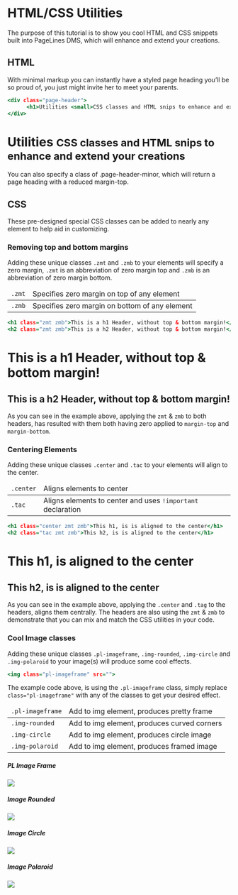 # HTML/CSS Utilities #

The purpose of this tutorial is to show you cool HTML and CSS snippets built into PageLines DMS, which will enhance and extend your creations.

## HTML ##

With minimal markup you can instantly have a styled page heading you’ll be so proud of, you just might invite her to meet your parents.

~~~ .html
<div class="page-header">
      <h1>Utilities <small>CSS classes and HTML snips to enhance and extend your creations</small></h1>
</div>
~~~

<div class="docs-example">
      <div class="page-header">
            <h1>Utilities <small>CSS classes and HTML snips to enhance and extend your creations</small></h1>
      </div>
</div>

You can also specify a class of .page-header-minor, which will return a page heading with a reduced margin-top.

## CSS ##

These pre-designed special CSS classes can be added to nearly any element to help aid in customizing.

### Removing top and bottom margins ###

Adding these unique classes `.zmt` and `.zmb` to your elements will specify a zero margin, `.zmt` is an abbreviation of zero margin top and `.zmb` is an abbreviation of zero margin bottom.

<table class="table mid table-bordered table-striped">
      <thead>
            <tr>
                  <td class="span2 center"><code>.zmt</code></td>
                  <td>Specifies zero margin on top of any element</td>
            </tr>
      </thead>
      <tbody>
            <tr>
                  <td class="center"><code>.zmb</code></td>
                  <td>Specifies zero margin on bottom of any element</td>
            </tr>
      </tbody>
</table>

~~~ .html
<h1 class="zmt zmb">This is a h1 Header, without top & bottom margin!</h1>
<h2 class="zmt zmb">This is a h2 Header, without top & bottom margin!</h1>
~~~

<div class="docs-example">
      <h1 class="zmt zmb">This is a h1 Header, without top & bottom margin!</h1>
      <h2 class="zmt zmb">This is a h2 Header, without top & bottom margin!</h1>
</div>

As you can see in the example above, applying the `zmt` & `zmb` to both headers, has resulted with them both having zero applied to `margin-top` and `margin-bottom`.

### Centering Elements ###

Adding these unique classes `.center` and `.tac` to your elements will align to the center.

<table class="table mid table-bordered table-striped">
      <thead>
            <tr>
                  <td class="center"><code>.center</code></td>
                  <td>Aligns elements to center</td>
            </tr>
      </thead>
      <tbody>
            <tr>
                  <td class="center"><code>.tac</code></td>
                  <td>Aligns elements to center and uses <code>!important</code> declaration</td>
            </tr>
      </tbody>
</table>

~~~ .html
<h1 class="center zmt zmb">This h1, is is aligned to the center</h1>
<h2 class="tac zmt zmb">This h2, is is aligned to the center</h1>
~~~

<div class="docs-example">
      <h1 class="center zmt zmb">This h1, is aligned to the center</h1>
      <h2 class="tac zmt zmb">This h2, is is aligned to the center</h2>
</div>

As you can see in the example above, applying the `.center` and `.tag` to the headers, aligns them centrally. The headers are also using the `zmt` & `zmb` to demonstrate that you can mix and match the CSS utilities in your code.

### Cool Image classes ###

Adding these unique classes `.pl-imageframe`, `.img-rounded`, `.img-circle` and `.img-polaroid` to your image(s) will produce some cool effects.

~~~ .html
<img class="pl-imageframe" src="">
~~~

The example code above, is using the `.pl-imageframe` class, simply replace `class="pl-imageframe"` with any of the classes to get your desired effect.

<table class="table mid table-bordered table-striped">
      <thead>
            <tr>
                  <td class="center"><code>.pl-imageframe</code></td>
                  <td>Add to img element, produces pretty frame</td>
            </tr>
      </thead>
      <tbody>
            <tr>
                  <td class="center"><code>.img-rounded</code></td>
                  <td>Add to img element, produces curved corners</td>
            </tr>
            <tr>
                  <td class="center"><code>.img-circle</code></td>
                  <td>Add to img element, produces circle image</td>
            </tr>
            <tr>
                  <td class="center"><code>.img-polaroid</code></td>
                  <td>Add to img element, produces framed image</td>
            </tr>
      </tbody>
</table>

<div class="row-fluid">
      <div class="span3">
            <h5>PL Image Frame</h5>
            <div class="docs-example">
                  <img class="pl-imageframe colorbox-1845" src="http://netdna.pagelines.me/wp-content/blogs.dir/686/files/2012/10/pagelines.jpg?v=1371676907">
            </div>
      </div>
      <div class="span3">
            <h5>Image Rounded</h5>
            <div class="docs-example">
            <img class="img-rounded colorbox-1845" src="http://netdna.pagelines.me/wp-content/blogs.dir/686/files/2012/10/pagelines.jpg?v=1371676907">
            </div>
      </div>
      <div class="span3">
            <h5>Image Circle</h5>
            <div class="docs-example">
            <img class="img-circle colorbox-1845" src="http://netdna.pagelines.me/wp-content/blogs.dir/686/files/2012/10/pagelines.jpg?v=1371676907">
            </div>
      </div>
      <div class="span3">
            <h5>Image Polaroid</h5>
            <div class="docs-example">
            <img class="img-polaroid colorbox-1845" src="http://netdna.pagelines.me/wp-content/blogs.dir/686/files/2012/10/pagelines.jpg?v=1371676907">
            </div>
      </div>
</div>







